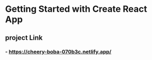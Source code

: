 # Getting Started with Create React App

## project Link

### - https://cheery-boba-070b3c.netlify.app/
